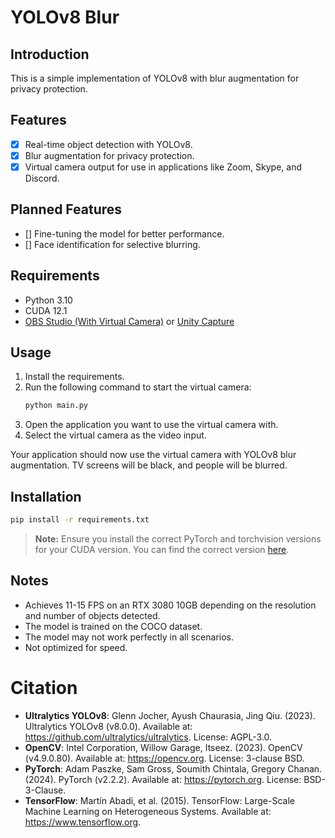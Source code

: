 # YOLOv8 Blur

## Introduction
This is a simple implementation of YOLOv8 with blur augmentation for privacy protection.

## Features
- [x] Real-time object detection with YOLOv8.
- [x] Blur augmentation for privacy protection.
- [x] Virtual camera output for use in applications like Zoom, Skype, and Discord.
## Planned Features
- [] Fine-tuning the model for better performance.
- [] Face identification for selective blurring.

## Requirements
- Python 3.10
- CUDA 12.1
- [OBS Studio (With Virtual Camera)](https://obsproject.com/) or [Unity Capture](https://github.com/schellingb/UnityCapture)

## Usage
1. Install the requirements.
2. Run the following command to start the virtual camera:
    ```bash
    python main.py
    ```
3. Open the application you want to use the virtual camera with.
4. Select the virtual camera as the video input.

Your application should now use the virtual camera with YOLOv8 blur augmentation. TV screens will be black, and people will be blurred.

## Installation
```bash
pip install -r requirements.txt
```

> **Note:** Ensure you install the correct PyTorch and torchvision versions for your CUDA version. You can find the correct version [here](https://pytorch.org/get-started/locally/).

## Notes
- Achieves 11-15 FPS on an RTX 3080 10GB depending on the resolution and number of objects detected.
- The model is trained on the COCO dataset.
- The model may not work perfectly in all scenarios.
- Not optimized for speed.

# Citation
- **Ultralytics YOLOv8**: Glenn Jocher, Ayush Chaurasia, Jing Qiu. (2023). Ultralytics YOLOv8 (v8.0.0). Available at: https://github.com/ultralytics/ultralytics. License: AGPL-3.0.
- **OpenCV**: Intel Corporation, Willow Garage, Itseez. (2023). OpenCV (v4.9.0.80). Available at: https://opencv.org. License: 3-clause BSD.
- **PyTorch**: Adam Paszke, Sam Gross, Soumith Chintala, Gregory Chanan. (2024). PyTorch (v2.2.2). Available at: https://pytorch.org. License: BSD-3-Clause.
- **TensorFlow**: Martín Abadi, et al. (2015). TensorFlow: Large-Scale Machine Learning on Heterogeneous Systems. Available at: https://www.tensorflow.org.
